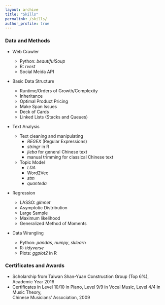 ```yaml
---
layout: archive
title: "Skills"
permalink: /skills/
author_profile: true
---
```


### Data and Methods

- Web Crawler
  * Python: _beautifulSoup_
  * R: _rvest_
  * Social Meida API
  
- Basic Data Structure
  * Runtime/Orders of Growth/Complexity
  * Inheritance
  * Optimal Product Pricing
  * Make Span Issues
  * Deck of Cards
  * Linked Lists (Stacks and Queues)
  
- Text Analysis
  * Text cleaning and manipulating
    * _REGEX_ (Regular Expressions)
    * _stringr_ in R
    * _jieba_ for general Chinese text
    * manual trimming for classical Chinese text  
  * Topic Model
    * _LDA_
    * Word2Vec
    * _stm_
    * _quanteda_

- Regression
  * LASSO: _glmnet_
  * Asymptotic Distribution
  * Large Sample
  * Maximum likelihood
  * Generalized Method of Moments

- Data Wrangling
  * Python: _pandas_, _numpy_, _sklearn_
  * R: _tidyverse_
  * Plots: _ggplot2_ in R



### Certificates and Awards

- Scholarship from Taiwan Shan-Yuan Construction Group (Top 6%), Academic Year 2016
- Certificates in Level 10/10 in Piano, Level 9/9 in Vocal Music, Level 4/4 in Music Theory, <br/> Chinese Musicians’ Association, 2009

